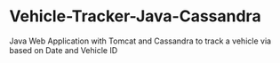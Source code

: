 # Vehicle-Tracker-Java-Cassandra
 Java Web Application with Tomcat and Cassandra to track a vehicle via based on Date and Vehicle ID 
